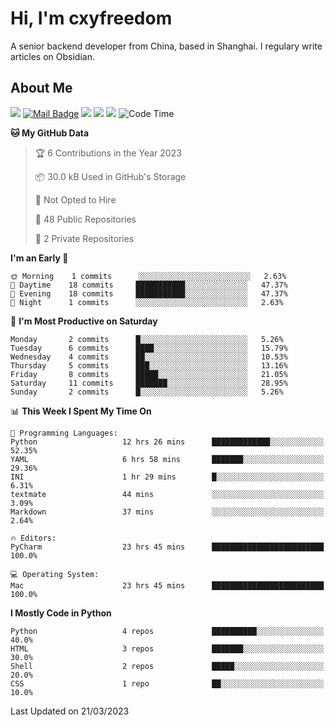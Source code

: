 # Hi, I'm cxyfreedom

A senior backend developer from China, based in Shanghai. I regulary write articles on Obsidian.

## About Me

[![](https://visitor-badge.laobi.icu/badge?page_id=cxyfreedom.cxyfreedom)](https://visitor-badge.laobi.icu/badge?page_id=cxyfreedom.cxyfreedom)
[![Mail Badge](https://img.shields.io/badge/-gmail-c14438?style=flat&logo=Gmail&logoColor=white&link=mailto:eryajf@163.com)](mailto:cxyfreedom@gmail.com)
[![](https://img.shields.io/github/stars/cxyfreedom?color=fefb7b&logo=Undertale)](https://github-readme-stats.vercel.app/api?username=cxyfreedom&hide_title=false&hide_border=true&show_icons=true&include_all_commits=true&line_height=20&bg_color=0,EC6C6C,FFD479,FFFC79,73FA79&theme=graywhite&locale=cn)
[![](https://img.shields.io/github/followers/cxyfreedom?color=27da6b&logo=Handshake)](https://github.com/cxyfreedom?tab=followers)
[![](https://img.shields.io/badge/%E5%8D%9A%E5%AE%A2-reishin.me-ffffff?logo=Hugo)](https://reishin.me)<!--START_SECTION:waka-->
![Code Time](http://img.shields.io/badge/Code%20Time-2%2C757%20hrs%2026%20mins-blue)

**🐱 My GitHub Data** 

> 🏆 6 Contributions in the Year 2023
 > 
> 📦 30.0 kB Used in GitHub's Storage 
 > 
> 🚫 Not Opted to Hire
 > 
> 📜 48 Public Repositories 
 > 
> 🔑 2 Private Repositories  
 > 
**I'm an Early 🐤** 

```text
🌞 Morning    1 commits      ░░░░░░░░░░░░░░░░░░░░░░░░░   2.63% 
🌆 Daytime    18 commits     ███████████░░░░░░░░░░░░░░   47.37% 
🌃 Evening    18 commits     ███████████░░░░░░░░░░░░░░   47.37% 
🌙 Night      1 commits      ░░░░░░░░░░░░░░░░░░░░░░░░░   2.63%

```
📅 **I'm Most Productive on Saturday** 

```text
Monday       2 commits      █░░░░░░░░░░░░░░░░░░░░░░░░   5.26% 
Tuesday      6 commits      ████░░░░░░░░░░░░░░░░░░░░░   15.79% 
Wednesday    4 commits      ██░░░░░░░░░░░░░░░░░░░░░░░   10.53% 
Thursday     5 commits      ███░░░░░░░░░░░░░░░░░░░░░░   13.16% 
Friday       8 commits      █████░░░░░░░░░░░░░░░░░░░░   21.05% 
Saturday     11 commits     ███████░░░░░░░░░░░░░░░░░░   28.95% 
Sunday       2 commits      █░░░░░░░░░░░░░░░░░░░░░░░░   5.26%

```


📊 **This Week I Spent My Time On** 

```text
💬 Programming Languages: 
Python                   12 hrs 26 mins      █████████████░░░░░░░░░░░░   52.35% 
YAML                     6 hrs 58 mins       ███████░░░░░░░░░░░░░░░░░░   29.36% 
INI                      1 hr 29 mins        █░░░░░░░░░░░░░░░░░░░░░░░░   6.31% 
textmate                 44 mins             ░░░░░░░░░░░░░░░░░░░░░░░░░   3.09% 
Markdown                 37 mins             ░░░░░░░░░░░░░░░░░░░░░░░░░   2.64%

🔥 Editors: 
PyCharm                  23 hrs 45 mins      █████████████████████████   100.0%

💻 Operating System: 
Mac                      23 hrs 45 mins      █████████████████████████   100.0%

```

**I Mostly Code in Python** 

```text
Python                   4 repos             ██████████░░░░░░░░░░░░░░░   40.0% 
HTML                     3 repos             ███████░░░░░░░░░░░░░░░░░░   30.0% 
Shell                    2 repos             █████░░░░░░░░░░░░░░░░░░░░   20.0% 
CSS                      1 repo              ██░░░░░░░░░░░░░░░░░░░░░░░   10.0%

```



 Last Updated on 21/03/2023
<!--END_SECTION:waka-->

<!--
**cxyfreedom/cxyfreedom** is a ✨ _special_ ✨ repository because its `README.md` (this file) appears on your GitHub profile.

Here are some ideas to get you started:

- 🔭 I’m currently working on ...
- 🌱 I’m currently learning ...
- 👯 I’m looking to collaborate on ...
- 🤔 I’m looking for help with ...
- 💬 Ask me about ...
- 📫 How to reach me: ...
- 😄 Pronouns: ...
- ⚡ Fun fact: ...
-->
